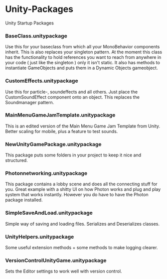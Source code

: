 # Unity-Packages
Unity Startup Packages

### BaseClass.unitypackage
Use this for your baseclass from which all your MonoBehavior components inherit. This is also replaces your singleton pattern.
At the moment this class has the functionality to hold references you want to reach from anywhere in your code ( just like the singleton ) only it isn't static. It also has methods to instantiate GameObjects and puts them in a Dynamic Objects gameobject.

### CustomEffects.unitypackage
Use this for particle-, soundeffects and all others. Just place the CustomSoundEffect component onto an object. This replaces the Soundmanager pattern.

### MainMenuGameJamTemplate.unitypackage
This is an edited version of the Main Menu Game Jam Template from Unity. Better scaling for mobile, plus a feature to test sounds.

### NewUnityGamePackage.unitypackage
This package puts some folders in your project to keep it nice and structured.

### Photonnetworking.unitypackage
This package contains a lobby scene and does all the connecting stuff for you. Great example with a shitty UI on how Photon works and plug and play system that works instantly. However you do have to have the Photon package installed.

### SimpleSaveAndLoad.unitypackage
Simple way of saving and loading files. Serializes and Deserializes classes.

### UnityHelpers.unitypackage
Some useful extension methods + some methods to make logging clearer.

### VersionControlUnityGame.unitypackage
Sets the Editor settings to work well with version control.

